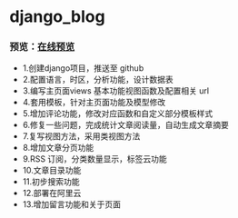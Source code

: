 # django_blog

### 预览：[在线预览](http://www.halolin.fun/blog/index)

* 1.创建django项目，推送至 github
* 2.配置语言，时区，分析功能，设计数据表
* 3.编写主页面views 基本功能视图函数及配置相关 url
* 4.套用模板，针对主页面功能及模型修改
* 5.增加评论功能，修改对应函数和自定义部分模板样式
* 6.修复一些问题，完成统计文章阅读量，自动生成文章摘要
* 7.复写视图方法，采用类视图方法
* 8.增加文章分页功能
* 9.RSS 订阅，分类数量显示，标签云功能
* 10.文章目录功能
* 11.初步搜索功能
* 12.部署在阿里云
* 13.增加留言功能和关于页面
